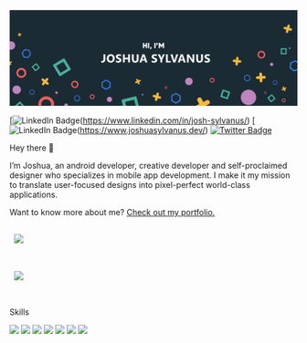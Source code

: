 ![Joshua's GitHub Banner](./assets/header.png)

[![LinkedIn Badge](https://img.shields.io/badge/LinkedIn-Profile-informational?style=flat&logo=linkedin&logoColor=white&color=0D76A8)(https://www.linkedin.com/in/josh-sylvanus/)
[![LinkedIn Badge](https://img.shields.io/badge/Website-informational?style=flat&logo=website&logoColor=white&color=0D76A8)(https://www.joshuasylvanus.dev/)
[![Twitter Badge](https://img.shields.io/badge/Twitter-Profile-informational?style=flat&logo=twitter&logoColor=white&color=1CA2F1)](https://twitter.com/josh-sylvanus)

Hey there 👋

I’m Joshua, an android developer, creative developer and self-proclaimed designer who specializes in mobile app development. I make it my mission to translate user-focused designs into pixel-perfect world-class applications.

Want to know more about me? [Check out my portfolio.](https://www.joshuasylvanus.dev/)

<!-- Pinned Repositories -->

<a href="https://github.com/Yungjay131/CryptoCompose">
  <img align="center" style="margin:1rem 0.5rem" src="https://github-readme-stats.vercel.app/api/pin/?username=Yungjay131&repo=CryptoCompose&title_color=ffffff&text_color=c9cacc&icon_color=4AB197&bg_color=1A2B34" />
</a>
<br><br>


<a href="https://github.com/Yungjay131/Medix">
  <img align="center" style="margin:1rem 0.5rem" src="https://github-readme-stats.vercel.app/api/pin/?username=Yungjay131&repo=Medix&title_color=ffffff&text_color=c9cacc&icon_color=4AB197&bg_color=1A2B34" />
</a>
<br><br>

Skills

![](https://img.shields.io/badge/Code-Android-informational?style=for-the-badge&logo=Android&logoColor=white&color=brightgreen)
![](https://img.shields.io/badge/Code-Java-informational?style=for-the-badge&logo=Java&logoColor=white&color=yellow)
![](https://img.shields.io/badge/Code-Kotlin-informational?style=for-the-badge&logo=Kotlin&logoColor=white&color=orange)
![](https://img.shields.io/badge/Code-Groovy-informational?style=for-the-badge&logo=Groovy&logoColor=white&color=blueviolet)
![](https://img.shields.io/badge/Code-JavaScript-informational?style=for-the-badge&logo=JavaScript&logoColor=white&color=blue)
![](https://img.shields.io/badge/Code-TypeScript-informational?style=for-the-badge&logo=TypeScript&logoColor=white&color=ff69b4)
![](https://img.shields.io/badge/Code-React-informational?style=for-the-badge&logo=react&logoColor=white&color=4AB197)

